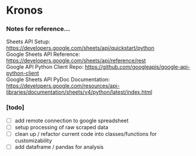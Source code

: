 # Kronos

### Notes for reference...
Sheets API Setup: https://developers.google.com/sheets/api/quickstart/python  
Google Sheets API Reference: https://developers.google.com/sheets/api/reference/rest  
Google API Python Client Repo: https://github.com/googleapis/google-api-python-client  
Google Sheets API PyDoc Documentation: https://developers.google.com/resources/api-libraries/documentation/sheets/v4/python/latest/index.html  

### [todo]
- [ ] add remote connection to google spreadsheet   
- [ ] setup processing of raw scraped data
- [ ] clean up / refactor current code into classes/functions for customizability
- [ ] add dataframe / pandas for analysis